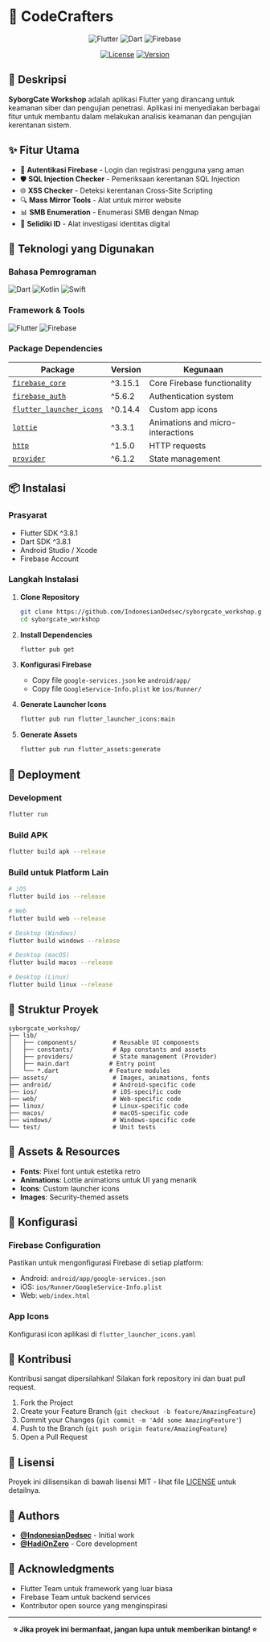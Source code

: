 # 🔐 CodeCrafters

<div align="center">
  
![Flutter](https://img.shields.io/badge/Flutter-%2302569B.svg?style=for-the-badge&logo=flutter&logoColor=white)
![Dart](https://img.shields.io/badge/dart-%230175C2.svg?style=for-the-badge&logo=dart&logoColor=white)
![Firebase](https://img.shields.io/badge/firebase-%23039BE5.svg?style=for-the-badge&logo=firebase)

[![License](https://img.shields.io/badge/license-MIT-blue.svg)](LICENSE)
[![Version](https://img.shields.io/badge/version-0.1.0-green.svg)](https://github.com/IndonesianDedsec/syborgcate_workshop)

</div>

## 📱 Deskripsi

**SyborgCate Workshop** adalah aplikasi Flutter yang dirancang untuk keamanan siber dan pengujian penetrasi. Aplikasi ini menyediakan berbagai fitur untuk membantu dalam melakukan analisis keamanan dan pengujian kerentanan sistem.

## ✨ Fitur Utama

- 🔐 **Autentikasi Firebase** - Login dan registrasi pengguna yang aman
- 🛡️ **SQL Injection Checker** - Pemeriksaan kerentanan SQL Injection
- 🌐 **XSS Checker** - Deteksi kerentanan Cross-Site Scripting
- 🔍 **Mass Mirror Tools** - Alat untuk mirror website
- 📊 **SMB Enumeration** - Enumerasi SMB dengan Nmap
- 🎯 **Selidiki ID** - Alat investigasi identitas digital

## 🚀 Teknologi yang Digunakan

### Bahasa Pemrograman
![Dart](https://img.shields.io/badge/Dart-0175C2?style=flat-square&logo=dart&logoColor=white)
![Kotlin](https://img.shields.io/badge/Kotlin-0095D5?style=flat-square&logo=kotlin&logoColor=white)
![Swift](https://img.shields.io/badge/Swift-FA7343?style=flat-square&logo=swift&logoColor=white)

### Framework & Tools
![Flutter](https://img.shields.io/badge/Flutter-02569B?style=flat-square&logo=flutter&logoColor=white)
![Firebase](https://img.shields.io/badge/Firebase-FFCA28?style=flat-square&logo=firebase&logoColor=black)

### Package Dependencies

| Package | Version | Kegunaan |
|---------|---------|----------|
| [`firebase_core`](https://pub.dev/packages/firebase_core) | ^3.15.1 | Core Firebase functionality |
| [`firebase_auth`](https://pub.dev/packages/firebase_auth) | ^5.6.2 | Authentication system |
| [`flutter_launcher_icons`](https://pub.dev/packages/flutter_launcher_icons) | ^0.14.4 | Custom app icons |
| [`lottie`](https://pub.dev/packages/lottie) | ^3.3.1 | Animations and micro-interactions |
| [`http`](https://pub.dev/packages/http) | ^1.5.0 | HTTP requests |
| [`provider`](https://pub.dev/packages/provider) | ^6.1.2 | State management |

## 📦 Instalasi

### Prasyarat
- Flutter SDK ^3.8.1
- Dart SDK ^3.8.1
- Android Studio / Xcode
- Firebase Account

### Langkah Instalasi

1. **Clone Repository**
   ```bash
   git clone https://github.com/IndonesianDedsec/syborgcate_workshop.git
   cd syborgcate_workshop
   ```

2. **Install Dependencies**
   ```bash
   flutter pub get
   ```

3. **Konfigurasi Firebase**
   - Copy file `google-services.json` ke `android/app/`
   - Copy file `GoogleService-Info.plist` ke `ios/Runner/`

4. **Generate Launcher Icons**
   ```bash
   flutter pub run flutter_launcher_icons:main
   ```

5. **Generate Assets**
   ```bash
   flutter pub run flutter_assets:generate
   ```

## 🚀 Deployment

### Development
```bash
flutter run
```

### Build APK
```bash
flutter build apk --release
```

### Build untuk Platform Lain
```bash
# iOS
flutter build ios --release

# Web
flutter build web --release

# Desktop (Windows)
flutter build windows --release

# Desktop (macOS)
flutter build macos --release

# Desktop (Linux)
flutter build linux --release
```

## 📁 Struktur Proyek

```
syborgcate_workshop/
├── lib/
│   ├── components/          # Reusable UI components
│   ├── constants/           # App constants and assets
│   ├── providers/           # State management (Provider)
│   ├── main.dart           # Entry point
│   └── *.dart              # Feature modules
├── assets/                  # Images, animations, fonts
├── android/                 # Android-specific code
├── ios/                     # iOS-specific code
├── web/                     # Web-specific code
├── linux/                   # Linux-specific code
├── macos/                   # macOS-specific code
├── windows/                 # Windows-specific code
└── test/                    # Unit tests
```

## 🎨 Assets & Resources

- **Fonts**: Pixel font untuk estetika retro
- **Animations**: Lottie animations untuk UI yang menarik
- **Icons**: Custom launcher icons
- **Images**: Security-themed assets

## 🔧 Konfigurasi

### Firebase Configuration
Pastikan untuk mengonfigurasi Firebase di setiap platform:
- Android: `android/app/google-services.json`
- iOS: `ios/Runner/GoogleService-Info.plist`
- Web: `web/index.html`

### App Icons
Konfigurasi icon aplikasi di `flutter_launcher_icons.yaml`

## 🤝 Kontribusi

Kontribusi sangat dipersilahkan! Silakan fork repository ini dan buat pull request.

1. Fork the Project
2. Create your Feature Branch (`git checkout -b feature/AmazingFeature`)
3. Commit your Changes (`git commit -m 'Add some AmazingFeature'`)
4. Push to the Branch (`git push origin feature/AmazingFeature`)
5. Open a Pull Request

## 📝 Lisensi

Proyek ini dilisensikan di bawah lisensi MIT - lihat file [LICENSE](LICENSE) untuk detailnya.

## 👥 Authors

- **[@IndonesianDedsec](https://github.com/IndonesianDedsec)** - Initial work
- **[@HadiOnZero](https://github.com/HadiOnZero)** - Core development

## 🙏 Acknowledgments

- Flutter Team untuk framework yang luar biasa
- Firebase Team untuk backend services
- Kontributor open source yang menginspirasi

---

<div align="center">
  
**⭐ Jika proyek ini bermanfaat, jangan lupa untuk memberikan bintang! ⭐**

</div>
